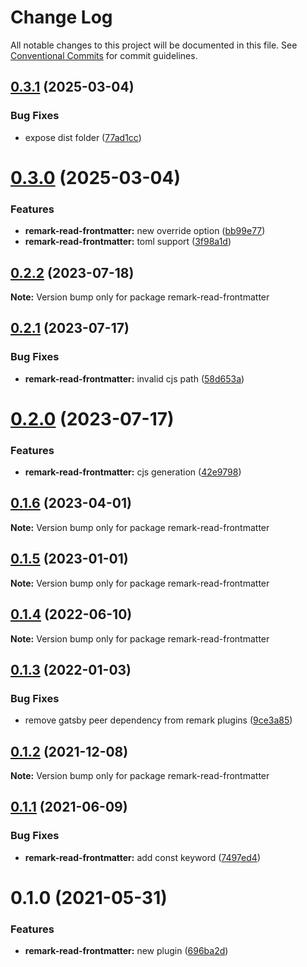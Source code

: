 # Change Log

All notable changes to this project will be documented in this file.
See [Conventional Commits](https://conventionalcommits.org) for commit guidelines.

## [0.3.1](https://github.com/adaltas/remark-gatsby-plugins/compare/remark-read-frontmatter@0.3.0...remark-read-frontmatter@0.3.1) (2025-03-04)

### Bug Fixes

- expose dist folder ([77ad1cc](https://github.com/adaltas/remark-gatsby-plugins/commit/77ad1cc3e82f4e609ff5a6e36a9efc55d5dbb7cc))

# [0.3.0](https://github.com/adaltas/remark-gatsby-plugins/compare/remark-read-frontmatter@0.2.2...remark-read-frontmatter@0.3.0) (2025-03-04)

### Features

- **remark-read-frontmatter:** new override option ([bb99e77](https://github.com/adaltas/remark-gatsby-plugins/commit/bb99e778a2a3c544cedfb4305f3787512e7e648a))
- **remark-read-frontmatter:** toml support ([3f98a1d](https://github.com/adaltas/remark-gatsby-plugins/commit/3f98a1db36db2f16f774c10987b59338c6a5bd6d))

## [0.2.2](https://github.com/adaltas/remark-gatsby-plugins/compare/remark-read-frontmatter@0.2.1...remark-read-frontmatter@0.2.2) (2023-07-18)

**Note:** Version bump only for package remark-read-frontmatter

## [0.2.1](https://github.com/adaltas/remark-gatsby-plugins/compare/remark-read-frontmatter@0.2.0...remark-read-frontmatter@0.2.1) (2023-07-17)

### Bug Fixes

- **remark-read-frontmatter:** invalid cjs path ([58d653a](https://github.com/adaltas/remark-gatsby-plugins/commit/58d653a5a6e6dbe558a7e404bee6c4fea77a6e9d))

# [0.2.0](https://github.com/adaltas/remark-gatsby-plugins/compare/remark-read-frontmatter@0.1.6...remark-read-frontmatter@0.2.0) (2023-07-17)

### Features

- **remark-read-frontmatter:** cjs generation ([42e9798](https://github.com/adaltas/remark-gatsby-plugins/commit/42e97989f0db0dca79155be0aef3d04f41a8dc49))

## [0.1.6](https://github.com/adaltas/remark-gatsby-plugins/compare/remark-read-frontmatter@0.1.5...remark-read-frontmatter@0.1.6) (2023-04-01)

**Note:** Version bump only for package remark-read-frontmatter

## [0.1.5](https://github.com/adaltas/remark-gatsby-plugins/compare/remark-read-frontmatter@0.1.4...remark-read-frontmatter@0.1.5) (2023-01-01)

**Note:** Version bump only for package remark-read-frontmatter

## [0.1.4](https://github.com/adaltas/remark-gatsby-plugins/compare/remark-read-frontmatter@0.1.3...remark-read-frontmatter@0.1.4) (2022-06-10)

**Note:** Version bump only for package remark-read-frontmatter

## [0.1.3](https://github.com/adaltas/remark-gatsby-plugins/compare/remark-read-frontmatter@0.1.2...remark-read-frontmatter@0.1.3) (2022-01-03)

### Bug Fixes

- remove gatsby peer dependency from remark plugins ([9ce3a85](https://github.com/adaltas/remark-gatsby-plugins/commit/9ce3a8501f3b47807b9ffa44ba7e0ddcdcc7b34b))

## [0.1.2](https://github.com/adaltas/remark-gatsby-plugins/compare/remark-read-frontmatter@0.1.1...remark-read-frontmatter@0.1.2) (2021-12-08)

**Note:** Version bump only for package remark-read-frontmatter

## [0.1.1](https://github.com/adaltas/remark-gatsby-plugins/compare/remark-read-frontmatter@0.1.0...remark-read-frontmatter@0.1.1) (2021-06-09)

### Bug Fixes

- **remark-read-frontmatter:** add const keyword ([7497ed4](https://github.com/adaltas/remark-gatsby-plugins/commit/7497ed4d866932872dd6da4a4e9afb8bdaa274f0))

# 0.1.0 (2021-05-31)

### Features

- **remark-read-frontmatter:** new plugin ([696ba2d](https://github.com/adaltas/remark-gatsby-plugins/commit/696ba2d62156ae91af8f20391df53b360c69cf34))
